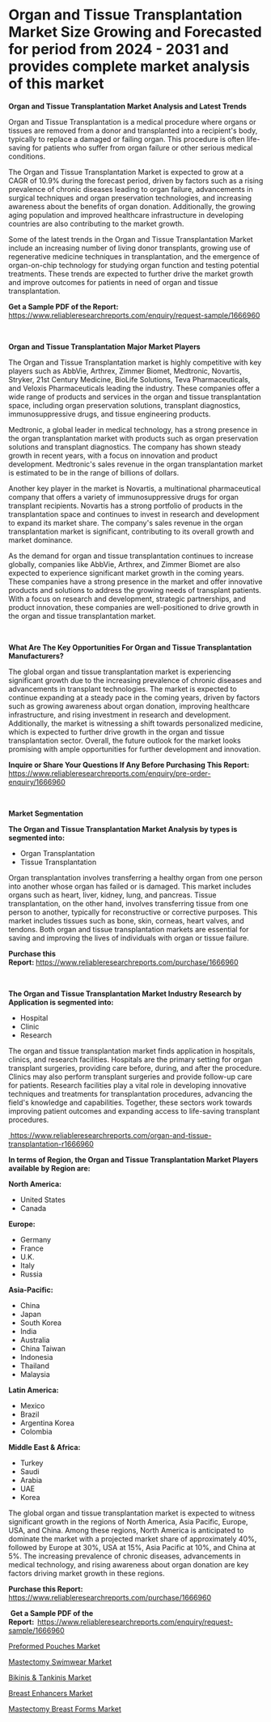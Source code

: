 <p><h1>Organ and Tissue Transplantation Market Size Growing and Forecasted for period from 2024 - 2031 and provides complete market analysis of this market</h1></p><p><strong>Organ and Tissue Transplantation Market Analysis and Latest Trends</strong></p>
<p><p>Organ and Tissue Transplantation is a medical procedure where organs or tissues are removed from a donor and transplanted into a recipient's body, typically to replace a damaged or failing organ. This procedure is often life-saving for patients who suffer from organ failure or other serious medical conditions.</p><p>The Organ and Tissue Transplantation Market is expected to grow at a CAGR of 10.9% during the forecast period, driven by factors such as a rising prevalence of chronic diseases leading to organ failure, advancements in surgical techniques and organ preservation technologies, and increasing awareness about the benefits of organ donation. Additionally, the growing aging population and improved healthcare infrastructure in developing countries are also contributing to the market growth.</p><p>Some of the latest trends in the Organ and Tissue Transplantation Market include an increasing number of living donor transplants, growing use of regenerative medicine techniques in transplantation, and the emergence of organ-on-chip technology for studying organ function and testing potential treatments. These trends are expected to further drive the market growth and improve outcomes for patients in need of organ and tissue transplantation.</p></p>
<p><strong>Get a Sample PDF of the Report:&nbsp;</strong> <a href="https://www.reliableresearchreports.com/enquiry/request-sample/1666960">https://www.reliableresearchreports.com/enquiry/request-sample/1666960</a></p>
<p>&nbsp;</p>
<p><strong>Organ and Tissue Transplantation Major Market Players</strong></p>
<p><p>The Organ and Tissue Transplantation market is highly competitive with key players such as AbbVie, Arthrex, Zimmer Biomet, Medtronic, Novartis, Stryker, 21st Century Medicine, BioLife Solutions, Teva Pharmaceuticals, and Veloxis Pharmaceuticals leading the industry. These companies offer a wide range of products and services in the organ and tissue transplantation space, including organ preservation solutions, transplant diagnostics, immunosuppressive drugs, and tissue engineering products.</p><p>Medtronic, a global leader in medical technology, has a strong presence in the organ transplantation market with products such as organ preservation solutions and transplant diagnostics. The company has shown steady growth in recent years, with a focus on innovation and product development. Medtronic's sales revenue in the organ transplantation market is estimated to be in the range of billions of dollars.</p><p>Another key player in the market is Novartis, a multinational pharmaceutical company that offers a variety of immunosuppressive drugs for organ transplant recipients. Novartis has a strong portfolio of products in the transplantation space and continues to invest in research and development to expand its market share. The company's sales revenue in the organ transplantation market is significant, contributing to its overall growth and market dominance.</p><p>As the demand for organ and tissue transplantation continues to increase globally, companies like AbbVie, Arthrex, and Zimmer Biomet are also expected to experience significant market growth in the coming years. These companies have a strong presence in the market and offer innovative products and solutions to address the growing needs of transplant patients. With a focus on research and development, strategic partnerships, and product innovation, these companies are well-positioned to drive growth in the organ and tissue transplantation market.</p></p>
<p>&nbsp;</p>
<p><strong>What Are The Key Opportunities For Organ and Tissue Transplantation Manufacturers?</strong></p>
<p><p>The global organ and tissue transplantation market is experiencing significant growth due to the increasing prevalence of chronic diseases and advancements in transplant technologies. The market is expected to continue expanding at a steady pace in the coming years, driven by factors such as growing awareness about organ donation, improving healthcare infrastructure, and rising investment in research and development. Additionally, the market is witnessing a shift towards personalized medicine, which is expected to further drive growth in the organ and tissue transplantation sector. Overall, the future outlook for the market looks promising with ample opportunities for further development and innovation.</p></p>
<p><strong>Inquire or Share Your Questions If Any Before Purchasing This Report:</strong> <a href="https://www.reliableresearchreports.com/enquiry/pre-order-enquiry/1666960">https://www.reliableresearchreports.com/enquiry/pre-order-enquiry/1666960</a></p>
<p>&nbsp;</p>
<p><strong>Market Segmentation</strong></p>
<p><strong>The Organ and Tissue Transplantation Market Analysis by types is segmented into:</strong></p>
<p><ul><li>Organ Transplantation</li><li>Tissue Transplantation</li></ul></p>
<p><p>Organ transplantation involves transferring a healthy organ from one person into another whose organ has failed or is damaged. This market includes organs such as heart, liver, kidney, lung, and pancreas. Tissue transplantation, on the other hand, involves transferring tissue from one person to another, typically for reconstructive or corrective purposes. This market includes tissues such as bone, skin, corneas, heart valves, and tendons. Both organ and tissue transplantation markets are essential for saving and improving the lives of individuals with organ or tissue failure.</p></p>
<p><strong>Purchase this Report:&nbsp;</strong><a href="https://www.reliableresearchreports.com/purchase/1666960">https://www.reliableresearchreports.com/purchase/1666960</a></p>
<p>&nbsp;</p>
<p><strong>The Organ and Tissue Transplantation Market Industry Research by Application is segmented into:</strong></p>
<p><ul><li>Hospital</li><li>Clinic</li><li>Research</li></ul></p>
<p><p>The organ and tissue transplantation market finds application in hospitals, clinics, and research facilities. Hospitals are the primary setting for organ transplant surgeries, providing care before, during, and after the procedure. Clinics may also perform transplant surgeries and provide follow-up care for patients. Research facilities play a vital role in developing innovative techniques and treatments for transplantation procedures, advancing the field's knowledge and capabilities. Together, these sectors work towards improving patient outcomes and expanding access to life-saving transplant procedures.</p></p>
<p><a href="https://www.reliableresearchreports.com/organ-and-tissue-transplantation-r1666960">&nbsp;https://www.reliableresearchreports.com/organ-and-tissue-transplantation-r1666960</a></p>
<p><strong>In terms of Region, the Organ and Tissue Transplantation Market Players available by Region are:</strong></p>
<p>
    <p> <strong> North America: </strong>
        <ul>
            <li>United States</li>
            <li>Canada</li>
        </ul>
        </p> 
    <p> <strong> Europe: </strong>
        <ul>
            <li>Germany</li>
            <li>France</li>
            <li>U.K.</li>
            <li>Italy</li>
            <li>Russia</li>
        </ul>
        </p> 
    <p> <strong> Asia-Pacific: </strong>
        <ul>
            <li>China</li>
            <li>Japan</li>
            <li>South Korea</li>
            <li>India</li>
            <li>Australia</li>
            <li>China Taiwan</li>
            <li>Indonesia</li>
            <li>Thailand</li>
            <li>Malaysia</li>
        </ul>
        </p> 
    <p> <strong> Latin America: </strong>
        <ul>
            <li>Mexico</li>
            <li>Brazil</li>
            <li>Argentina Korea</li>
            <li>Colombia</li>
        </ul>
        </p> 
    <p> <strong> Middle East & Africa: </strong>
        <ul>
            <li>Turkey</li>
            <li>Saudi</li>
            <li>Arabia</li>
            <li>UAE</li>
            <li>Korea</li>
        </ul>
    </p>
    </p>
<p><p>The global organ and tissue transplantation market is expected to witness significant growth in the regions of North America, Asia Pacific, Europe, USA, and China. Among these regions, North America is anticipated to dominate the market with a projected market share of approximately 40%, followed by Europe at 30%, USA at 15%, Asia Pacific at 10%, and China at 5%. The increasing prevalence of chronic diseases, advancements in medical technology, and rising awareness about organ donation are key factors driving market growth in these regions.</p></p>
<p><strong>Purchase this Report: </strong><a href="https://www.reliableresearchreports.com/purchase/1666960">https://www.reliableresearchreports.com/purchase/1666960</a></p>
<p>&nbsp;<strong>Get a Sample PDF of the Report:&nbsp;&nbsp;</strong><a href="https://www.reliableresearchreports.com/enquiry/request-sample/1666960">https://www.reliableresearchreports.com/enquiry/request-sample/1666960</a></p>
<p><strong></strong></p>
<p><p><a href="https://github.com/mdinislamsheik/Market-Research-Report-List-1/blob/main/preformed-pouches-market.md">Preformed Pouches Market</a></p><p><a href="https://github.com/globismark/Market-Research-Report-List-4/blob/main/mastectomy-swimwear-market.md">Mastectomy Swimwear Market</a></p><p><a href="https://github.com/susanjprice2023/Market-Research-Report-List-2/blob/main/bikinis-tankinis-market.md">Bikinis & Tankinis Market</a></p><p><a href="https://github.com/prosalinda88/Market-Research-Report-List-6/blob/main/breast-enhancers-market.md">Breast Enhancers Market</a></p><p><a href="https://github.com/NorbertYates/Market-Research-Report-List-6/blob/main/mastectomy-breast-forms-market.md">Mastectomy Breast Forms Market</a></p></p>
